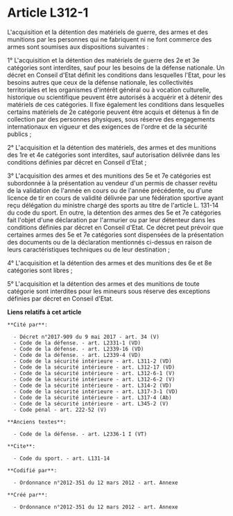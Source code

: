 # Article L312-1

L'acquisition et la détention des matériels de guerre, des armes et des munitions par les personnes qui ne fabriquent ni ne
font commerce des armes sont soumises aux dispositions suivantes :

1° L'acquisition et la détention des matériels de guerre des 2e et 3e catégories sont interdites, sauf pour les besoins de la
défense nationale. Un décret en Conseil d'Etat définit les conditions dans lesquelles l'Etat, pour les besoins autres que
ceux de la défense nationale, les collectivités territoriales et les organismes d'intérêt général ou à vocation culturelle,
historique ou scientifique peuvent être autorisés à acquérir et à détenir des matériels de ces catégories. Il fixe également
les conditions dans lesquelles certains matériels de 2e catégorie peuvent être acquis et détenus à fin de collection par des
personnes physiques, sous réserve des engagements internationaux en vigueur et des exigences de l'ordre et de la sécurité
publics ;

2° L'acquisition et la détention des matériels, des armes et des munitions des 1re et 4e catégories sont interdites, sauf
autorisation délivrée dans les conditions définies par décret en Conseil d'Etat ;

3° L'acquisition des armes et des munitions des 5e et 7e catégories est subordonnée à la présentation au vendeur d'un permis
de chasser revêtu de la validation de l'année en cours ou de l'année précédente, ou d'une licence de tir en cours de validité
délivrée par une fédération sportive ayant reçu délégation du ministre chargé des sports au titre de l'article L. 131-14 du
code du sport. En outre, la détention des armes des 5e et 7e catégories fait l'objet d'une déclaration par l'armurier ou par
leur détenteur dans les conditions définies par décret en Conseil d'Etat. Ce décret peut prévoir que certaines armes des 5e
et 7e catégories sont dispensées de la présentation des documents ou de la déclaration mentionnés ci-dessus en raison de
leurs caractéristiques techniques ou de leur destination ;

4° L'acquisition et la détention des armes et des munitions des 6e et 8e catégories sont libres ;

5° L'acquisition et la détention des armes et des munitions de toute catégorie sont interdites pour les mineurs sous réserve
des exceptions définies par décret en Conseil d'Etat.

**Liens relatifs à cet article**

	**Cité par**:

	  - Décret n°2017-909 du 9 mai 2017 - art. 34 (V)
	  - Code de la défense. - art. L2331-1 (VD)
	  - Code de la défense. - art. L2339-16 (VD)
	  - Code de la défense. - art. L2339-4 (VD)
	  - Code de la sécurité intérieure - art. L311-2 (VD)
	  - Code de la sécurité intérieure - art. L312-17 (VD)
	  - Code de la sécurité intérieure - art. L312-6-1 (V)
	  - Code de la sécurité intérieure - art. L312-6-2 (V)
	  - Code de la sécurité intérieure - art. L314-2 (VD)
	  - Code de la sécurité intérieure - art. L317-3-1 (VD)
	  - Code de la sécurité intérieure - art. L317-4 (Ab)
	  - Code de la sécurité intérieure - art. L345-2 (V)
	  - Code pénal - art. 222-52 (V)

	**Anciens textes**:

	  - Code de la défense. - art. L2336-1 I (VT)

	**Cite**:

	  - Code du sport. - art. L131-14

	**Codifié par**:

	  - Ordonnance n°2012-351 du 12 mars 2012 - art. Annexe

	**Créé par**:

	  - Ordonnance n°2012-351 du 12 mars 2012 - art. Annexe
